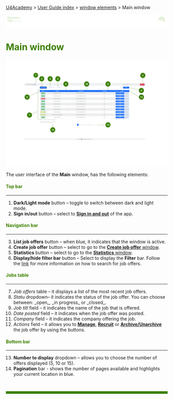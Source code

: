 [U4Academy](../../README.md) > [User Guide index](../README.md) > [window elements](README.md) > Main window

![banner](../../attachments/peque.png)

# <span style="color:#3C8000">Main window</span>

![mainwindow](../../attachments/RAmainwindow5.png)

The user interface of the **Main** window, has the following elements:

#### <span style="color:#3C8000">Top bar</span>

---
<ol>
<li> <b>Dark/Light mode</b> button – toggle to switch between dark and light mode.</li>
<li> <b>Sign in/out</b> button – select to <a href="../How-to/How-to-authenticate.md"><b>Sign in and out</b></a> of the app.</li>
</ol>

#### <span style="color:#3C8000">Navigation bar</span>

---
<ol start="3">
<li> <b>List job offers</b> button – when blue, it indicates that the window is active.</li>
<li> <b>Create job offer</b> button – select to go to the <a href="Create-job-offer-window.md"><b>Create job offer</b> window</a>.</li>
<li> <b>Statistics</b> button – select to go to the <a href="Statistics-window.md"><b>Statistics</b> window</a>.</li>
<li> <b>Display/hide filter bar</b> button – Select to display the <b>Filter</b> bar. Follow the <a href="../How-to/How-to-search-for-job-offers.md">link</a> for more information on how to search for job offers.</li>
</ol>

#### <span style="color:#3C8000">Jobs table</span>

---
<ol start="7">
<li> <i>Job offers</i> table – it displays a list of the most recent job offers.</li>
<li> <i>Statu</i>  dropdown– it indicates the status of the job offer. You can choose between: _open_, _in progress_ or _closed_.</li>
<li> <i>Job titl</i>  field – it indicates the name of the job that is offered.</li>
<li> <i>Date posted</i> field – it indicates when the job offer was posted.</li>
<li> <i>Company</i>  field – it indicates the company offering the job.</li>
<li> <i>Actions</i>  field – it allows you to <a href="../How-to/How-to-manage-a-job-offer.md"><b>Manage</b></a>, <a href="../How-to/How-to-recruit-candidates.md"><b>Recruit</b></a> or <a href="../How-to/How-to-archive-and-unarchive-a-job-offer.md"><b>Archive/Unarchive</b></a> the job offer by using the buttons.</li>
</ol>

#### <span style="color:#3C8000">Bottom bar</span>

---
<ol start="13">
<li> <b>Number to display</b> dropdown – allows you to choose the number of offers displayed (5, 10 or 15).</li>
<li> <b>Pagination</b> bar - shows the number of pages available and highlights your current location in blue.</li>
</ol>
<br>
<hr style="height:8px;background-color:#3C8000">
